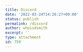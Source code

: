 ```yaml
---
title: Discord
date: '2022-03-24T14:26:27+00:00'
status: publish
permalink: /discord
author: whoisdsmith
excerpt: ''
type: attachment
id: 759
---
```

<!DOCTYPE html PUBLIC "-//W3C//DTD HTML 4.0 Transitional//EN" "http://www.w3.org/TR/REC-html40/loose.dtd">
<?xml encoding="UTF-8">
